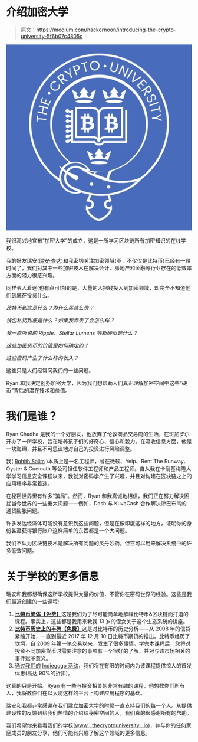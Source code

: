 # 介绍加密大学

> 原文：<https://medium.com/hackernoon/introducing-the-crypto-university-5f6b07c4805c>

![](img/58fe6b305ecd0b28bd59f2e957d259e0.png)

我很高兴地宣布“加密大学”的成立，这是一所学习区块链所有加密知识的在线学校。

我的好友瑞安([瑞安·查达](https://medium.com/u/ca5a6041dd14?source=post_page-----5f6b07c4805c--------------------------------))和我密切关注加密领域(不，不仅仅是比特币)已经有一段时间了，我们对其中一些加密技术在解决会计、房地产和金融等行业存在的低效率方面的潜力很感兴趣。

同样令人着迷(也有点可怕)的是，大量的人把钱投入到加密领域，却完全不知道他们到底在投资什么。

*比特币到底是什么？为什么买这么贵？*

*钱包私钥到底是什么？如果我弄丢了会怎么样？*

*我一直听说的 Ripple、Stellar Lumens 等新硬币是什么？*

*这些加密货币的价值是如何确定的？*

*这些密码产生了什么样的收入？*

这些只是人们经常问我们的一些问题。

Ryan 和我决定创办加密大学，因为我们想帮助人们真正理解加密空间中这些“硬币”背后的潜在技术和价值。

# 我们是谁？

Ryan Chadha 是我的一个好朋友，他放弃了伦敦商品交易商的生活，在班加罗尔开办了一所学校，旨在培养孩子们的好奇心、信心和毅力。在吸收信息方面，他是一块海绵，并且不可思议地对自己的投资进行风险调整。

我( [Rohith Salim](https://www.linkedin.com/in/rohith-salim-87253024/) )本质上是一名工程师，曾在微软、Yelp、Rent The Runway、Oyster & Cuemath 等公司担任软件工程师和产品工程师。自从我在卡耐基梅隆大学学习信息安全课程以来，我就对密码学产生了兴趣，并且对构建在区块链之上的应用程序非常着迷。

在秘密世界里有许多“骗局”。然而，Ryan 和我真诚地相信，我们正在努力解决困扰当今世界的一些重大问题——例如，Dash 与 KuvaCash 合作解决津巴布韦的通货膨胀问题。

许多发达经济体可能没有意识到这些问题，但是在像印度这样的地方，证明你的身份甚至获得银行账户这样简单的东西都是一个大问题。

我们不认为区块链技术是解决所有问题的灵丹妙药，但它可以用来解决系统中的许多低效问题。

# **关于学校的更多信息**

瑞安和我都想确保这所学校提供大量的价值，不管你在密码世界的经验。这些是我们最近创建的一些课程:

1.  [**比特币简体【免费】**](https://thecryptouniversity.io/p/bitcoin-simplified)这是我们为了尽可能简单地解释比特币&区块链而打造的课程。事实上，这些都是我用来教我 13 岁的侄女关于这个生态系统的讲座。
2.  [**比特币历史上的丰碑【免费】**](https://thecryptouniversity.io/p/monuments-of-bitcoin-history)这是对比特币的历史分析——从 2008 年的信贷紧缩开始，一直到最近 2017 年 12 月 10 日比特币期货的推出。比特币经历了坎坷，自 2009 年第一笔交易以来，发生了很多事情。学完本课程后，您将对投资不同加密货币时需要注意的事项有一个很好的了解，并对与该市场相关的事件赋予意义。
3.  [通过我们的](https://thecryptouniversity.io/p/the-crypto-masterclass) [Indiegogo 活动](https://www.indiegogo.com/projects/the-crypto-masterclass-education)，我们将在有限的时间内为该课程提供惊人的首发优惠(高达 90%的折扣)。

这真的只是开始。Ryan 有一些与投资相关的非常有趣的课程，他想教你们所有人，我将教你们在以太坊这样的平台上构建应用程序的基础。

瑞安和我都非常感谢在我们建立加密大学的时候一直支持我们的每一个人。从提供建设性的反馈到给我们热情的介绍给秘密空间的人，我们真的很感谢所有的帮助。

我们希望你来看看我们的学校([www . thecryptouniversity . io](http://www.thecryptouniversity.io))，并与你的任何家庭成员的朋友分享，他们可能有兴趣了解这个领域的更多信息。